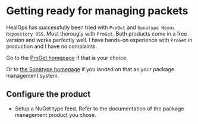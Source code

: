 # Getting ready for managing packets

HealOps has successfully been tried with `ProGet` and `Sonatype Nexus Repository OSS`. Most thorougly with `ProGet`. Both products come in a free version and works perfectly well. I have hands-on experience with `ProGet` in production and I have no complaints.

Go to the [ProGet homepage](https://inedo.com/proget) if that is your choice.

Or to [the Sonatype homepage](https://www.sonatype.com/nexus-repository-oss) if you landed on that as your package management system.

## Configure the product

* Setup a NuGet type feed. Refer to the documentation of the package management product you chose.